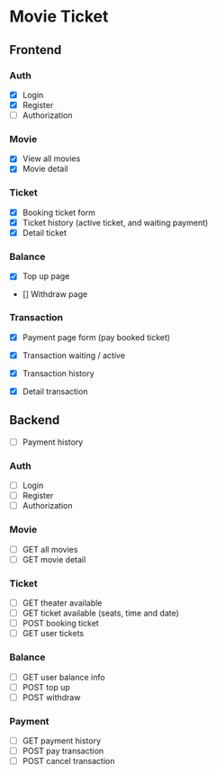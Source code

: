 # Movie Ticket



## Frontend

### Auth
- [x] Login 
- [x] Register
- [ ] Authorization

### Movie
- [x] View all movies
- [x] Movie detail

### Ticket
- [x] Booking ticket form
- [x] Ticket history (active ticket, and waiting payment)
- [x] Detail ticket
 
### Balance
- [x] Top up page
- [] Withdraw page

### Transaction
- [x] Payment page form (pay booked ticket)
- [x] Transaction waiting / active
- [x] Transaction history
- [x] Detail transaction




## Backend
- [ ] Payment history 

### Auth
- [ ] Login
- [ ] Register
- [ ] Authorization

### Movie
- [ ] GET all movies
- [ ] GET movie detail

### Ticket
- [ ] GET theater available
- [ ] GET ticket available (seats, time and date)
- [ ] POST booking ticket
- [ ] GET user tickets

### Balance
- [ ] GET user balance info 
- [ ] POST top up
- [ ] POST withdraw

### Payment
- [ ] GET payment history
- [ ] POST pay transaction
- [ ] POST cancel transaction
